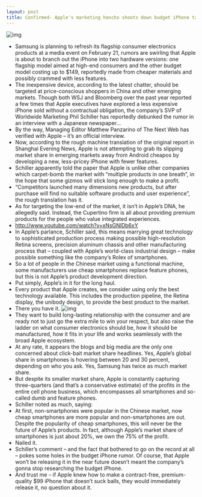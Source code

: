 ```yaml
---
layout: post
title: Confirmed- Apple's marketing honcho shoots down budget iPhone talk
---
```

![img](http://media.idownloadblog.com/wp-content/uploads/2012/10/Phil-Schiller-iPad-mini-event-001.jpg)
* Samsung is planning to refresh its flagship consumer electronics products at a media event on February 21, rumors are swirling that Apple is about to branch out the iPhone into two hardware versions: one flagship model aimed at high-end consumers and the other budget model costing up to $149, reportedly made from cheaper materials and possibly crammed with less features.
* The inexpensive device, according to the latest chatter, should be targeted at price-conscious shoppers in China and other emerging markets. Though both WSJ and Bloomberg over the past year reported a few times that Apple executives have explored a less expensive iPhone sold without a contractual obligation, the company’s SVP of Worldwide Marketing Phil Schiller has reportedly debunked the rumor in an interview with a Japanese newspaper…
* By the way, Managing Editor Matthew Panzarino of The Next Web has verified with Apple – it’s an official interview.
* Now, according to the rough machine translation of the original report in Shanghai Evening News, Apple is not attempting to grab its slipping market share in emerging markets away from Android cheapos by developing a new, less-pricey iPhone with fewer features.
* Schiller apparently told the paper that Apple is unlike other companies which carpet-bomb the market with “multiple products in one breath”, in the hope that some gizmos will stick long enough to make a profit.
* “Competitors launched many dimensions new products, but after purchase will find no suitable software products and user experience”, the rough translation has it.
* As for targeting the low-end of the market, it isn’t in Apple’s DNA, he allegedly said. Instead, the Cupertino firm is all about providing premium products for the people who value integrated experiences.
* http://www.youtube.com/watch?v=xNsGNlDb6xY
* In Apple’s parlance, Schiller said, this means marrying great technology to sophisticated production process making possible high-resolution Retina screens, precision aluminum chassis and other manufacturing process that – coupled with Apple’s world-class industrial design – make possible something like the company’s Rolex of smartphones.
* So a lot of people in the Chinese market using a functional machine, some manufacturers use cheap smartphones replace feature phones, but this is not Apple’s product development direction.
* Put simply, Apple’s in it for the long haul.
* Every product that Apple creates, we consider using only the best technology available. This includes the production pipeline, the Retina display, the unibody design, to provide the best product to the market.
* There you have it.
![img](http://media.idownloadblog.com/wp-content/uploads/2012/09/iPhone-5-manufacturing-process-011.jpg)
* They want to build long-lasting relationship with the consumer and are ready not to just go the extra mile to win your respect, but also raise the ladder on what consumer electronics should be, how it should be manufactured, how it fits in your life and works seamlessly with the broad Apple ecosystem.
* At any rate, it appears the blogs and big media are the only one concerned about click-bait market share headlines. Yes, Apple’s global share in smartphones is hovering between 20 and 30 percent, depending on who you ask. Yes, Samsung has twice as much market share.
* But despite its smaller market share, Apple is constantly capturing three-quarters (and that’s a conservative estimate) of the profits in the entire cell phone business, which encompasses all smartphones and so-called dumb and feature phones.
* Schiller noted as much, saying:
* At first, non-smartphones were popular in the Chinese market, now cheap smartphones are more popular and non-smartphones are out. Despite the popularity of cheap smartphones, this will never be the future of Apple’s products. In fact, although Apple’s market share of smartphones is just about 20%, we own the 75% of the profit.
* Nailed it.
* Schiller’s comment – and the fact that bothered to go on the record at all – pokes some holes in the budget iPhone rumor. Of course, that Apple won’t be releasing it in the near future doesn’t meant the company’s gonna stop researching the budget iPhone.
* And trust me – if Apple knew how to make a contract-free, premium-quality $99 iPhone that doesn’t suck balls, they would immediately release it, no question about it.

